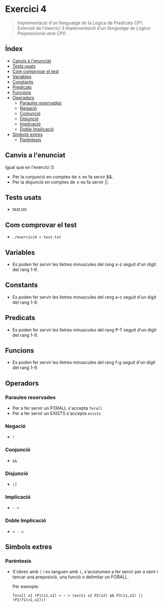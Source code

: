 # Exercici 4
> Implementació d'un llenguatge de la Lògica de Predicats CP1.
> Extensió de l'exercici 3 *Implementació d'un llenguatge de Lògica Proposicional amb CP0*.

## Índex
* [Canvis a l'enunciat](#canvis-a-lenunciat)
* [Tests usats](#tests-usats)
* [Com comprovar el test](#com-comprovar-el-test)
* [Variables](#variables)
* [Constants](#constants)
* [Predicats](#predicats)
* [Funcions](#funcions)
* [Operadors](#operadors)
  * [Paraules reservades](#paraules-reservades)
  * [Negació](#negació)
  * [Conjunció](#conjunció)
  * [Disjunció](#disjunció)
  * [Implicació](#implicació)
  * [Doble Implicació](#doble-implicació)
* [Símbols extres](#símbols-extres)
  * [Parèntesis](#parèntesis)

## Canvis a l'enunciat
Igual que en l'exercici 3:
- Per la conjunció en comptes de ∧ es fa servir &&.
- Per la disjunció en comptes de ∨ es fa servir ||.

## Tests usats
- test.txt

## Com comprovar el test
- `./exercici4 < test.txt`

## Variables
- Es poden fer servir les lletres minuscules del rang x-z seguit d'un digit del rang 1-9.

## Constants
- Es poden fer servir les lletres minuscules del rang a-c seguit d'un digit del rang 1-9.

## Predicats
- Es poden fer servir les lletres minuscules del rang P-T seguit d'un digit del rang 1-9.

## Funcions
- Es poden fer servir les lletres minuscules del rang f-g seguit d'un digit del rang 1-9.

## Operadors
### Paraules reservades
- Per a fer servir un FORALL s'accepta `forall`
- Per a fer servir un EXISTS s'accepta `exists`

### Negació
- `!`

### Conjunció
- `&&`

### Disjunció
- `||`

### Implicació
- `- >`

### Doble Implicació
- `< - >`

## Símbols extres
### Parèntesis
- S'obren amb `(` i es tanguen amb `)`, s'acostumen a fer sercir per a obrir i tancar una preposició, una funció o delimitar un FORALL.

  Per exemple:
  
  `forall x1 (P1(x1,x2) < − > (exits x2 P2(x2) && P3(x1,x2) || !P2(f1(x1,x2)))`
